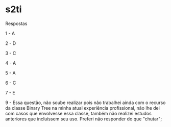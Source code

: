 # s2ti

Respostas

1 - A

2 - D

3 - C

4 - A

5 - A

6 - C

7 - E

9 - Essa questão, não soube realizar pois não trabalhei ainda com o recurso da
 classe Binary Tree na minha atual experiência profissional, não lhe dei com
casos que envolvesse essa classe, também não realizei estudos anteriores que
incluíssem seu uso. Preferi não responder do que "chutar";